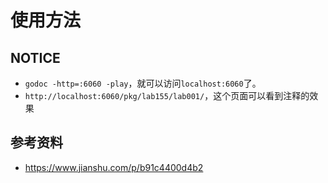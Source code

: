 # 使用方法

## NOTICE
 - `godoc -http=:6060 -play`，就可以访问`localhost:6060`了。
 - `http://localhost:6060/pkg/lab155/lab001/`，这个页面可以看到注释的效果

## 参考资料
 - https://www.jianshu.com/p/b91c4400d4b2